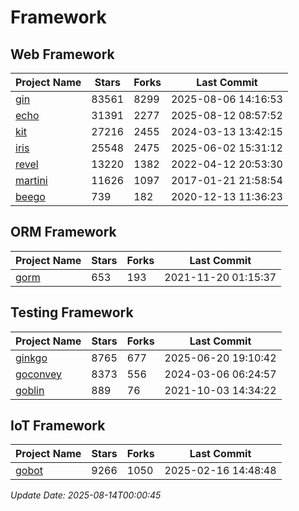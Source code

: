 # Framework

## Web Framework
| Project Name | Stars | Forks | Last Commit |
| ------------ | ----- | ----- | ----------- |
| [gin](https://github.com/gin-gonic/gin) | 83561 | 8299 | 2025-08-06 14:16:53 |
| [echo](https://github.com/labstack/echo) | 31391 | 2277 | 2025-08-12 08:57:52 |
| [kit](https://github.com/go-kit/kit) | 27216 | 2455 | 2024-03-13 13:42:15 |
| [iris](https://github.com/kataras/iris) | 25548 | 2475 | 2025-06-02 15:31:12 |
| [revel](https://github.com/revel/revel) | 13220 | 1382 | 2022-04-12 20:53:30 |
| [martini](https://github.com/go-martini/martini) | 11626 | 1097 | 2017-01-21 21:58:54 |
| [beego](https://github.com/astaxie/beego) | 739 | 182 | 2020-12-13 11:36:23 |

## ORM Framework
| Project Name | Stars | Forks | Last Commit |
| ------------ | ----- | ----- | ----------- |
| [gorm](https://github.com/jinzhu/gorm) | 653 | 193 | 2021-11-20 01:15:37 |

## Testing Framework
| Project Name | Stars | Forks | Last Commit |
| ------------ | ----- | ----- | ----------- |
| [ginkgo](https://github.com/onsi/ginkgo) | 8765 | 677 | 2025-06-20 19:10:42 |
| [goconvey](https://github.com/smartystreets/goconvey) | 8373 | 556 | 2024-03-06 06:24:57 |
| [goblin](https://github.com/franela/goblin) | 889 | 76 | 2021-10-03 14:34:22 |

## IoT Framework
| Project Name | Stars | Forks | Last Commit |
| ------------ | ----- | ----- | ----------- |
| [gobot](https://github.com/hybridgroup/gobot) | 9266 | 1050 | 2025-02-16 14:48:48 |

*Update Date: 2025-08-14T00:00:45*